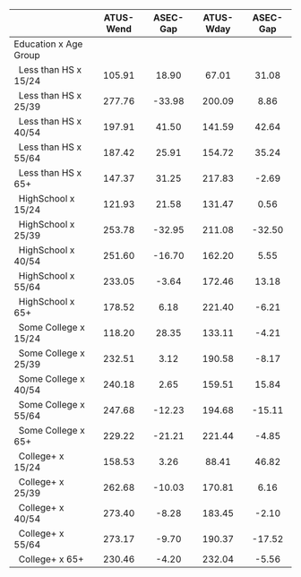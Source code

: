 
|                      |    ATUS-Wend |     ASEC-Gap |    ATUS-Wday |     ASEC-Gap |
| -------------------- | :----------: | :----------: | :----------: | :----------: |
| Education x Age Group |              |              |              |              |
| &nbsp;&nbsp;Less than HS x 15/24 |       105.91 |        18.90 |        67.01 |        31.08 |
| &nbsp;&nbsp;Less than HS x 25/39 |       277.76 |       -33.98 |       200.09 |         8.86 |
| &nbsp;&nbsp;Less than HS x 40/54 |       197.91 |        41.50 |       141.59 |        42.64 |
| &nbsp;&nbsp;Less than HS x 55/64 |       187.42 |        25.91 |       154.72 |        35.24 |
| &nbsp;&nbsp;Less than HS x 65+ |       147.37 |        31.25 |       217.83 |        -2.69 |
| &nbsp;&nbsp;HighSchool x 15/24 |       121.93 |        21.58 |       131.47 |         0.56 |
| &nbsp;&nbsp;HighSchool x 25/39 |       253.78 |       -32.95 |       211.08 |       -32.50 |
| &nbsp;&nbsp;HighSchool x 40/54 |       251.60 |       -16.70 |       162.20 |         5.55 |
| &nbsp;&nbsp;HighSchool x 55/64 |       233.05 |        -3.64 |       172.46 |        13.18 |
| &nbsp;&nbsp;HighSchool x 65+ |       178.52 |         6.18 |       221.40 |        -6.21 |
| &nbsp;&nbsp;Some College x 15/24 |       118.20 |        28.35 |       133.11 |        -4.21 |
| &nbsp;&nbsp;Some College x 25/39 |       232.51 |         3.12 |       190.58 |        -8.17 |
| &nbsp;&nbsp;Some College x 40/54 |       240.18 |         2.65 |       159.51 |        15.84 |
| &nbsp;&nbsp;Some College x 55/64 |       247.68 |       -12.23 |       194.68 |       -15.11 |
| &nbsp;&nbsp;Some College x 65+ |       229.22 |       -21.21 |       221.44 |        -4.85 |
| &nbsp;&nbsp;College+ x 15/24 |       158.53 |         3.26 |        88.41 |        46.82 |
| &nbsp;&nbsp;College+ x 25/39 |       262.68 |       -10.03 |       170.81 |         6.16 |
| &nbsp;&nbsp;College+ x 40/54 |       273.40 |        -8.28 |       183.45 |        -2.10 |
| &nbsp;&nbsp;College+ x 55/64 |       273.17 |        -9.70 |       190.37 |       -17.52 |
| &nbsp;&nbsp;College+ x 65+ |       230.46 |        -4.20 |       232.04 |        -5.56 |

